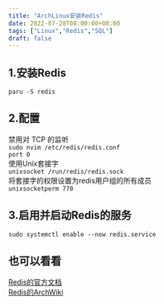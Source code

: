 ```yaml
---
title: "ArchLinux安装Redis"
date: 2022-07-28T08:00:00+08:00
tags: ["Linux","Redis","SQL"]
draft: false
---
```


## 1.安装Redis

`paru -S redis`

## 2.配置

禁用对 TCP 的监听   
`sudo nvim /etc/redis/redis.conf`  
`port 0`  
使用Unix套接字  
`unixsocket /run/redis/redis.sock`  
将套接字的权限设置为redis用户组的所有成员  
`unixsocketperm 770`

## 3.启用并启动Redis的服务

`sudo systemctl enable --now redis.service`

## 也可以看看

[Redis的官方文档](https://redis.io/docs)  
[Redis的ArchWiki](https://wiki.archlinux.org/title/redis)
